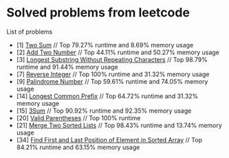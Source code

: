 # Solved problems from leetcode
List of problems
- [1] [Two Sum](https://github.com/svirskey/leetcode/blob/main/1.cpp)
// Top 79.27% runtime and 8.69% memory usage 
- [2] [Add Two Number](https://github.com/svirskey/leetcode/blob/main/2.cpp)
// Top 44.11% runtime and 50.27% memory usage
- [3] [Longest Substring Without Repeating Characters](https://github.com/svirskey/leetcode/blob/main/3.cpp)
// Top 98.79% runtime and 91.44% memory usage
- [7] [Reverse Integer](https://github.com/svirskey/leetcode/blob/main/7.cpp)
// Top 100% runtime and 31.32% memory usage
- [9] [Palindrome Number](https://github.com/svirskey/leetcode/blob/main/9.cpp)
// Top 59.61% runtime and 74.05% memory usage
- [14] [Longest Common Prefix](https://github.com/svirskey/leetcode/blob/main/14.cpp)
// Top 64.72% runtime and 31.32% memory usage
- [15] [3Sum](https://github.com/svirskey/leetcode/blob/main/15.cpp)
// Top 90.92% runtime and 92.35% memory usage
- [20] [Valid Parentheses](https://github.com/svirskey/leetcode/blob/main/20.cpp)
// Top 100% runtime 
- [21] [Merge Two Sorted Lists](https://github.com/svirskey/leetcode/blob/main/21.cpp)
// Top 98.43% runtime and 13.74% memory usage
- [34] [Find First and Last Position of Element in Sorted Array](https://github.com/svirskey/leetcode/blob/main/34.cpp)
// Top 84.21% runtime and 63.15% memory usage
